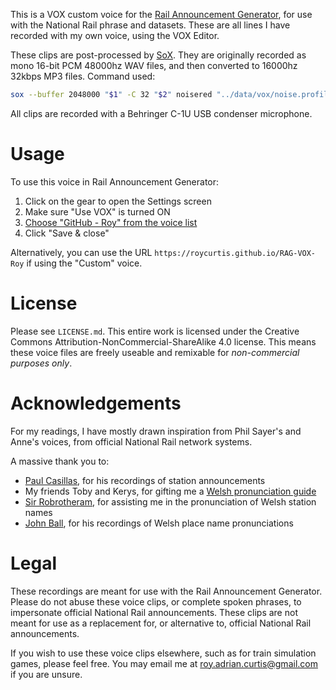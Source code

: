 This is a VOX custom voice for the [Rail Announcement Generator][RAG], for use with the
National Rail phrase and datasets. These are all lines I have recorded with my own voice,
using the VOX Editor.

These clips are post-processed by [SoX][SOX]. They are originally recorded as mono 16-bit
PCM 48000hz WAV files, and then converted to 16000hz 32kbps MP3 files. Command used:

```sh
sox --buffer 2048000 "$1" -C 32 "$2" noisered "../data/vox/noise.profile" 0.4 treble 9 gain -l 4 rate 16k
```

All clips are recorded with a Behringer C-1U USB condenser microphone.

# Usage

To use this voice in Rail Announcement Generator:

1. Click on the gear to open the Settings screen
1. Make sure "Use VOX" is turned ON
1. [Choose "GitHub - Roy" from the voice list][USAGE]
1. Click "Save & close"

Alternatively, you can use the URL `https://roycurtis.github.io/RAG-VOX-Roy` if using the
"Custom" voice.

# License

Please see `LICENSE.md`. This entire work is licensed under the Creative Commons
Attribution-NonCommercial-ShareAlike 4.0 license. This means these voice files are freely
useable and remixable for *non-commercial purposes only*.

# Acknowledgements

For my readings, I have mostly drawn inspiration from Phil Sayer's and Anne's voices, from
official National Rail network systems.

A massive thank you to:

* [Paul Casillas][PAUL], for his recordings of station announcements
* My friends Toby and Kerys, for gifting me a [Welsh pronunciation guide][WELSH]
* [Sir Robrotheram][ROB], for assisting me in the pronunciation of Welsh station names
* [John Ball][JOHN], for his recordings of Welsh place name pronunciations

# Legal

These recordings are meant for use with the Rail Announcement Generator. Please do not
abuse these voice clips, or complete spoken phrases, to impersonate official National Rail
announcements. These clips are not meant for use as a replacement for, or alternative to,
official National Rail announcements.

If you wish to use these voice clips elsewhere, such as for train simulation games, please
feel free. You may email me at roy.adrian.curtis@gmail.com if you are unsure.

[RAG]: https://github.com/RoyCurtis/RAG
[SOX]: http://sox.sourceforge.net/sox.html
[PAUL]: https://www.youtube.com/channel/UC8Hokjo49qLuy3L4bDS5c8w/videos
[WELSH]: https://i.imgur.com/5hTD7tn.jpg
[ROB]: https://robrotheram.com/
[JOHN]: https://www.jlb2011.co.uk/wales/sounds/index.htm
[USAGE]: https://i.imgur.com/lWkOcLS.jpg